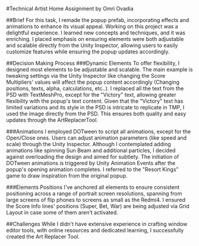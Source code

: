 #Technical Artist Home Assignment by Omri Ovadia

##Brief
For this task, I remade the popup prefab, incorporating effects and animations to enhance its visual appeal.
Working on this project was a delightful experience. I learned new concepts and techniques, and it was enriching.
I placed emphasis on ensuring elements were both adjustable and scalable directly from the Unity Inspector, allowing users to easily customize features while ensuring the popup updates accordingly.

##Decision Making Process
###Dynamic Elements
To offer flexibility, I designed most elements to be adjustable and scalable.
The main example is tweaking settings via the Unity Inspector like changing the Score Multipliers' values will affect the popup content accordingly (Changing positions, texts, alpha, calculations, etc..).
I replaced all the text from the PSD with TextMeshPro, except for the "Victory" text, allowing greater flexibility with the popup's text content.
Given that the "Victory" text has limited variations and its style in the PSD is intricate to replicate in TMP, I used the image directly from the PSD.
This ensures both quality and easy updates through the ArtReplacerTool.

###Animations
I employed DOTween to script all animations, except for the Open/Close ones.
Users can adjust animation parameters (like speed and scale) through the Unity Inspector.
Although I contemplated adding animations like spinning Sun Beam and additional particles, I decided against overloading the design and aimed for subtlety.
The initiation of DOTween animations is triggered by Unity Animation Events after the popup's opening animation completes.
I referred to the "Resort Kings" game to draw inspiration from the original popup.

###Elements Positions
I've anchored all elements to ensure consistent positioning across a range of portrait screen resolutions, spanning from large screens of flip phones to screens as small as the Redmi4.
I ensured the Score Info lines' positions (Super, Bet, War) are being adjusted via Grid Layout in case some of them aren't activated.

##Challenges
While I didn't have extensive experience in crafting window editor tools, with online resources and dedicated learning, I successfully created the Art Replacer Tool.

